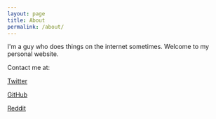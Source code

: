```yaml
---
layout: page
title: About
permalink: /about/
---
```


I'm a guy who does things on the internet sometimes.
Welcome to my personal website.

Contact me at:

[Twitter](https://www.twitter.com/demonic_savage_)

[GitHub](https://www.github.com/DemonicSavage)

[Reddit](https://www.reddit.com/u/DemonicSavage)
